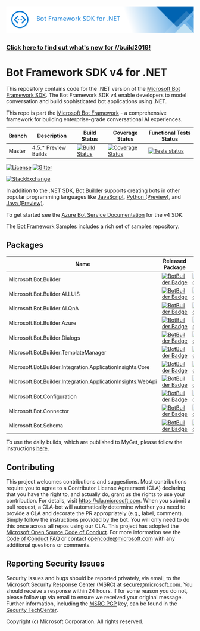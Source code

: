 
# ![Bot Framework for dotnet](./doc/media/BotFrameworkDotnet_header.png)

### [Click here to find out what's new for //build2019!](https://github.com/Microsoft/botframework/blob/master/whats-new.md#whats-new)

# Bot Framework SDK v4 for .NET
This repository contains code for the .NET version of the [Microsoft Bot Framework SDK](https://github.com/Microsoft/botbuilder). The Bot Framework SDK v4 enable developers to model conversation and build sophisticated bot applications using .NET.

This repo is part the [Microsoft Bot Framework](https://github.com/Microsoft/botframework) - a comprehensive framework for building enterprise-grade conversational AI experiences.

 | Branch | Description        | Build Status | Coverage Status | Functional Tests Status |
 |----|---------------|--------------|-----------------|--|
 |Master | 4.5.* Preview Builds |[![Build Status](https://fuselabs.visualstudio.com/SDK_v4/_apis/build/status/DotNet/BotBuilder-DotNet-master-CI-PR?branchName=master)](https://fuselabs.visualstudio.com/SDK_v4/_build/latest?definitionId=457&branchName=master) |[![Coverage Status](https://coveralls.io/repos/github/Microsoft/botbuilder-dotnet/badge.svg?branch=master&service=github)](https://coveralls.io/github/Microsoft/botbuilder-dotnet?branch=master) | [![Tests status](https://fuselabs.vsrm.visualstudio.com/_apis/public/Release/badge/86659c66-c9df-418a-a371-7de7aed35064/48/48)](https://fuselabs.vsrm.visualstudio.com/_apis/public/Release/badge/86659c66-c9df-418a-a371-7de7aed35064/48/48)


[![License](https://img.shields.io/badge/license-MIT-blue.svg)](https://github.com/Microsoft/botbuilder-dotnet/blob/master/LICENSE)
[![Gitter](https://img.shields.io/gitter/room/Microsoft/BotBuilder.svg)](https://gitter.im/Microsoft/BotBuilder)

[![StackExchange](https://img.shields.io/stackexchange/stackoverflow/t/botframework.svg)](https://stackoverflow.com/questions/tagged/botframework)



In addition to the .NET SDK, Bot Builder supports creating bots in other popular programming languages like [JavaScript](https://github.com/Microsoft/botbuilder-js), [Python (Preview)](https://github.com/Microsoft/botbuilder-python), and [Java (Preview)](https://github.com/Microsoft/botbuilder-java).

To get started see the [Azure Bot Service Documentation](https://docs.microsoft.com/en-us/azure/bot-service/?view=azure-bot-service-4.0) for the v4 SDK.

The [Bot Framework Samples](https://github.com/microsoft/botbuilder-samples) includes a rich set of samples repository.


## Packages
| Name                                  | Released Package | Daily Build                                                                                                                                                                  |
|---------------------------------------|-------------------------------------------------------------------------------------------------------------------------------------------------------------------|--|
| Microsoft.Bot.Builder                 | [![BotBuilder Badge](https://buildstats.info/nuget/Microsoft.Bot.Builder?dWidth=70)](https://www.nuget.org/packages/Microsoft.Bot.Builder/)                                 | [![BotBuilder Badge](https://buildstats.info/myget/botbuilder/botbuilder-v4-dotnet-daily/Microsoft.Bot.Builder?includePreReleases=true&dWidth=50)](https://botbuilder.myget.org/feed/botbuilder-v4-dotnet-daily/package/nuget/Microsoft.Bot.Builder) |
| Microsoft.Bot.Builder.AI.LUIS         | [![BotBuilder Badge](https://buildstats.info/nuget/Microsoft.Bot.Builder.AI.LUIS?dWidth=70)](https://www.nuget.org/packages/Microsoft.Bot.Builder.AI.LUIS/)                 | [![BotBuilder Badge](https://buildstats.info/myget/botbuilder/botbuilder-v4-dotnet-daily/Microsoft.Bot.Builder.AI.LUIS?includePreReleases=true&dWidth=50)](https://botbuilder.myget.org/feed/botbuilder-v4-dotnet-daily/package/nuget/Microsoft.Bot.Builder.AI.LUIS) |
| Microsoft.Bot.Builder.AI.QnA          | [![BotBuilder Badge](https://buildstats.info/nuget/Microsoft.Bot.Builder.AI.QnA?dWidth=70)](https://www.nuget.org/packages/Microsoft.Bot.Builder.AI.Qna/)                   | [![BotBuilder Badge](https://buildstats.info/myget/botbuilder/botbuilder-v4-dotnet-daily/Microsoft.Bot.Builder.AI.QnA?includePreReleases=true&dWidth=50)](https://botbuilder.myget.org/feed/botbuilder-v4-dotnet-daily/package/nuget/Microsoft.Bot.Builder.AI.QnA) |
| Microsoft.Bot.Builder.Azure           | [![BotBuilder Badge](https://buildstats.info/nuget/Microsoft.Bot.Builder.Azure?dWidth=70)](https://www.nuget.org/packages/Microsoft.Bot.Builder.Azure/)                     | [![BotBuilder Badge](https://buildstats.info/myget/botbuilder/botbuilder-v4-dotnet-daily/Microsoft.Bot.Builder.Azure?includePreReleases=true&dWidth=50)](https://botbuilder.myget.org/feed/botbuilder-v4-dotnet-daily/package/nuget/Microsoft.Bot.Builder.Azure) |
| Microsoft.Bot.Builder.Dialogs         | [![BotBuilder Badge](https://buildstats.info/nuget/Microsoft.Bot.Builder.Dialogs?dWidth=70)](https://www.nuget.org/packages/Microsoft.Bot.Builder.Dialogs/)                 | [![BotBuilder Badge](https://buildstats.info/myget/botbuilder/botbuilder-v4-dotnet-daily/Microsoft.Bot.Builder.Dialogs?includePreReleases=true&dWidth=50)](https://botbuilder.myget.org/feed/botbuilder-v4-dotnet-daily/package/nuget/Microsoft.Bot.Builder.Dialogs) |
| Microsoft.Bot.Builder.TemplateManager | [![BotBuilder Badge](https://buildstats.info/nuget/Microsoft.Bot.Builder.TemplateManager?dWidth=70)](https://www.nuget.org/packages/Microsoft.Bot.Builder.TemplateManager/) | [![BotBuilder Badge](https://buildstats.info/myget/botbuilder/botbuilder-v4-dotnet-daily/Microsoft.Bot.Builder.TemplateManager?includePreReleases=true&dWidth=50)](https://botbuilder.myget.org/feed/botbuilder-v4-dotnet-daily/package/nuget/Microsoft.Bot.Builder.TemplateManager) |
| Microsoft.Bot.Builder.Integration.ApplicationInsights.Core | [![BotBuilder Badge](https://buildstats.info/nuget/Microsoft.Bot.Builder.Integration.ApplicationInsights.Core?dWidth=70)](https://www.nuget.org/packages/Microsoft.Bot.Builder.Integration.ApplicationInsights.Core/) | [![BotBuilder Badge](https://buildstats.info/myget/botbuilder/botbuilder-v4-dotnet-daily/Microsoft.Bot.Builder.Integration.ApplicationInsights.Core?includePreReleases=true&dWidth=50)](https://botbuilder.myget.org/feed/botbuilder-v4-dotnet-daily/package/nuget/Microsoft.Bot.Builder.Integration.ApplicationInsights.Core) |
| Microsoft.Bot.Builder.Integration.ApplicationInsights.WebApi | [![BotBuilder Badge](https://buildstats.info/nuget/Microsoft.Bot.Builder.Integration.ApplicationInsights.WebApi?dWidth=70)](https://www.nuget.org/packages/Microsoft.Bot.Builder.Integration.ApplicationInsights.WebApi/) | [![BotBuilder Badge](https://buildstats.info/myget/botbuilder/botbuilder-v4-dotnet-daily/Microsoft.Bot.Builder.Integration.ApplicationInsights.WebApi?includePreReleases=true&dWidth=50)](https://botbuilder.myget.org/feed/botbuilder-v4-dotnet-daily/package/nuget/Microsoft.Bot.Builder.Integration.ApplicationInsights.WebApi) |
| Microsoft.Bot.Configuration           | [![BotBuilder Badge](https://buildstats.info/nuget/Microsoft.Bot.Configuration?dWidth=70)](https://www.nuget.org/packages/Microsoft.Bot.Configuration/)                     | [![BotBuilder Badge](https://buildstats.info/myget/botbuilder/botbuilder-v4-dotnet-daily/Microsoft.Bot.Configuration?includePreReleases=true&dWidth=50)](https://botbuilder.myget.org/feed/botbuilder-v4-dotnet-daily/package/nuget/Microsoft.Bot.Configuration) |
| Microsoft.Bot.Connector               | [![BotBuilder Badge](https://buildstats.info/nuget/Microsoft.Bot.Connector?dWidth=70)](https://www.nuget.org/packages/Microsoft.Bot.Connector/)                             | [![BotBuilder Badge](https://buildstats.info/myget/botbuilder/botbuilder-v4-dotnet-daily/Microsoft.Bot.Connector?includePreReleases=true&dWidth=50)](https://botbuilder.myget.org/feed/botbuilder-v4-dotnet-daily/package/nuget/Microsoft.Bot.Connector) |
| Microsoft.Bot.Schema                  | [![BotBuilder Badge](https://buildstats.info/nuget/Microsoft.Bot.Schema?dWidth=70)](https://www.nuget.org/packages/Microsoft.Bot.Schema/)                                   | [![BotBuilder Badge](https://buildstats.info/myget/botbuilder/botbuilder-v4-dotnet-daily/Microsoft.Bot.Schema?includePreReleases=true&dWidth=50)](https://botbuilder.myget.org/feed/botbuilder-v4-dotnet-daily/package/nuget/Microsoft.Bot.Schema) |

To use the daily builds, which are published to MyGet, please follow the instructions [here](UsingMyGet.md).


## Contributing
This project welcomes contributions and suggestions. Most contributions require you to agree to a
Contributor License Agreement (CLA) declaring that you have the right to, and actually do, grant us
the rights to use your contribution. For details, visit https://cla.microsoft.com.
When you submit a pull request, a CLA-bot will automatically determine whether you need to provide
a CLA and decorate the PR appropriately (e.g., label, comment). Simply follow the instructions
provided by the bot. You will only need to do this once across all repos using our CLA.
This project has adopted the [Microsoft Open Source Code of Conduct](https://opensource.microsoft.com/codeofconduct/).
For more information see the [Code of Conduct FAQ](https://opensource.microsoft.com/codeofconduct/faq/) or
contact [opencode@microsoft.com](mailto:opencode@microsoft.com) with any additional questions or comments.

## Reporting Security Issues
Security issues and bugs should be reported privately, via email, to the Microsoft Security Response Center (MSRC) at [secure@microsoft.com](mailto:secure@microsoft.com). You should receive a response within 24 hours. If for some reason you do not, please follow up via email to ensure we received your original message. Further information, including the [MSRC PGP](https://technet.microsoft.com/en-us/security/dn606155) key, can be found in the [Security TechCenter](https://technet.microsoft.com/en-us/security/default).

Copyright (c) Microsoft Corporation. All rights reserved.

